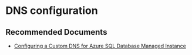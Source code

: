 <properties
	pageTitle="DNS configuration"
	description="DNS configuration"
	infoBubbleText="DNS configuration"
	service=""
	resource=""
	authors="srdan-bozovic-msft"
	ms.author="srbozovi"
	displayOrder=""
	articleId="8dd4b9c6-728f-4f93-ac40-80fcbb81ebb5"
	diagnosticScenario=""
	selfHelpType="generic"
	supportTopicIds="32637258"
	resourceTags=""
	productPesIds="16259"
	cloudEnvironments="public"
/>

# DNS configuration

## **Recommended Documents**

- [Configuring a Custom DNS for Azure SQL Database Managed Instance](https://docs.microsoft.com/azure/sql-database/sql-database-managed-instance-custom-dns)
